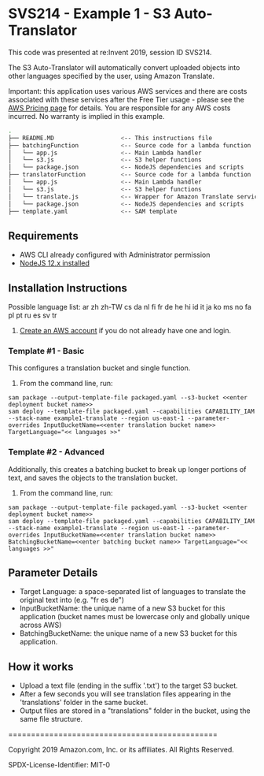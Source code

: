# SVS214 - Example 1 - S3 Auto-Translator

This code was presented at re:Invent 2019, session ID SVS214.

The S3 Auto-Translator will automatically convert uploaded objects into other languages specified by the user, using Amazon Translate.

Important: this application uses various AWS services and there are costs associated with these services after the Free Tier usage - please see the [AWS Pricing page](https://aws.amazon.com/pricing/) for details. You are responsible for any AWS costs incurred. No warranty is implied in this example.

```bash
.
├── README.MD                   <-- This instructions file
├── batchingFunction            <-- Source code for a lambda function
│   └── app.js                  <-- Main Lambda handler
│   └── s3.js                   <-- S3 helper functions
│   └── package.json            <-- NodeJS dependencies and scripts
├── translatorFunction          <-- Source code for a lambda function
│   └── app.js                  <-- Main Lambda handler
│   └── s3.js                   <-- S3 helper functions
│   └── translate.js            <-- Wrapper for Amazon Translate service
│   └── package.json            <-- NodeJS dependencies and scripts
├── template.yaml               <-- SAM template
```

## Requirements

* AWS CLI already configured with Administrator permission
* [NodeJS 12.x installed](https://nodejs.org/en/download/)

## Installation Instructions

Possible language list:
ar zh zh-TW cs da nl fi fr de he hi id it ja ko ms no fa pl pt ru es sv tr

1. [Create an AWS account](https://portal.aws.amazon.com/gp/aws/developer/registration/index.html) if you do not already have one and login.


### Template #1 - Basic

This configures a translation bucket and single function.

1. From the command line, run:
```
sam package --output-template-file packaged.yaml --s3-bucket <<enter deployment bucket name>>
sam deploy --template-file packaged.yaml --capabilities CAPABILITY_IAM --stack-name example1-translate --region us-east-1 --parameter-overrides InputBucketName=<<enter translation bucket name>> TargetLanguage="<< languages >>"
```

### Template #2 - Advanced

Additionally, this creates a batching bucket to break up longer portions of text, and saves the objects to the translation bucket.

1. From the command line, run:
```
sam package --output-template-file packaged.yaml --s3-bucket <<enter deployment bucket name>>
sam deploy --template-file packaged.yaml --capabilities CAPABILITY_IAM --stack-name example1-translate --region us-east-1 --parameter-overrides InputBucketName=<<enter translation bucket name>> BatchingBucketName=<<enter batching bucket name>> TargetLanguage="<< languages >>"
```

## Parameter Details

* Target Language: a space-separated list of languages to translate the original text into (e.g. "fr es de")
* InputBucketName: the unique name of a new S3 bucket for this application (bucket names must be lowercase only and globally unique across AWS)
* BatchingBucketName: the unique name of a new S3 bucket for this application.

## How it works

* Upload a text file (ending in the suffix '.txt') to the target S3 bucket.
* After a few seconds you will see translation files appearing in the 'translations' folder in the same bucket.
* Output files are stored in a "translations" folder in the bucket, using the same file structure.

==============================================

Copyright 2019 Amazon.com, Inc. or its affiliates. All Rights Reserved.

SPDX-License-Identifier: MIT-0